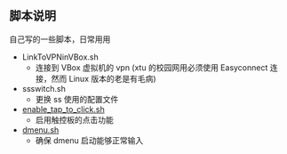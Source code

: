 ## 脚本说明

自己写的一些脚本，日常用用

* LinkToVPNinVBox.sh
    - 连接到 VBox 虚拟机的 vpn (xtu 的校园网用必须使用 Easyconnect 连接，然而 Linux 版本的老是有毛病)
* ssswitch.sh
    - 更换 ss 使用的配置文件
* [enable_tap_to_click.sh](https://github.com/alacine/my_config/blob/master/DE/i3/enable_tap_to_click.sh)
    - 启用触控板的点击功能
* [dmenu.sh](https://github.com/alacine/my_config/blob/master/DE/i3/dmenu.sh)
    - 确保 dmenu 启动能够正常输入
